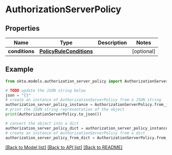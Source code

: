 # AuthorizationServerPolicy


## Properties

Name | Type | Description | Notes
------------ | ------------- | ------------- | -------------
**conditions** | [**PolicyRuleConditions**](PolicyRuleConditions.md) |  | [optional] 

## Example

```python
from okta.models.authorization_server_policy import AuthorizationServerPolicy

# TODO update the JSON string below
json = "{}"
# create an instance of AuthorizationServerPolicy from a JSON string
authorization_server_policy_instance = AuthorizationServerPolicy.from_json(json)
# print the JSON string representation of the object
print(AuthorizationServerPolicy.to_json())

# convert the object into a dict
authorization_server_policy_dict = authorization_server_policy_instance.to_dict()
# create an instance of AuthorizationServerPolicy from a dict
authorization_server_policy_from_dict = AuthorizationServerPolicy.from_dict(authorization_server_policy_dict)
```
[[Back to Model list]](../README.md#documentation-for-models) [[Back to API list]](../README.md#documentation-for-api-endpoints) [[Back to README]](../README.md)


